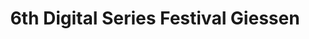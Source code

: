---
title: 6th Digital Series Festival Giessen 
sections:
  - partial: twitch
    widesection: true
    data:
      channel: dieSeriale
  - partial: time-table
    headline: streaming schedule
    data:
      full:
        time: June 3th - June 8th
        title: Screenings
        location: Watch all series & pilots on demand in the Videmic App.
        logo: /img/cropped-videmic_logo_4c.png
        button:
          text: Download Videmic App
          href: https://videmic.de/app/
        size: 4
      days:
        - title: June 3th
          blocks:
            - time: 4pm - 5pm
              title: Opening Ceremony
              location: live stream on die-seriale.de
              size: 3
        - title: June 5th
          blocks:
            - time: 10.30am - 6pm
              title: Educational
              location: live stream on die-seriale.de
              size: 6
        - title: June 6th
          blocks:
            - time: 10am - 4pm
              title: Conference Program
              location: live stream on die-seriale.de
              pro: true
              size: 6
            - time: 4pm - 8pm
              title: DIMA Digital Market
              location: live stream on die-seriale.de
              size: 2
        - title: June 7th
          blocks:
            - time: 10am - 4pm
              title: Conference Program
              location: live stream on die-seriale.de
              pro: true
              size: 6
            - time: 6pm - 8pm
              title: Red Carpet
              location: live stream on die-seriale.de
              size: 3
            - time: 8pm - 10pm
              title: Award Ceremony
              location: live stream on die-seriale.de
              size: 3
---